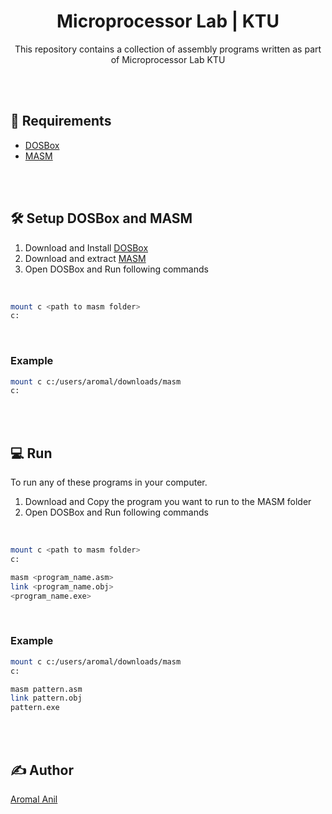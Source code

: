 

<h1 align="center">Microprocessor Lab | KTU</h1>
<div align="center">
  <p>This repository contains a collection of assembly programs written as part of Microprocessor Lab KTU</p>
</div>
<br><br>

## 🚧 Requirements

* [DOSBox](https://www.dosbox.com/download.php?main=1)
* [MASM](http://www.mediafire.com/download/x13v7gqqmw1pom7/8086_Assembler(TechzClub_joyjophin).zip)

<br><br>

## 🛠 Setup DOSBox and MASM

1. Download and Install [DOSBox](https://www.dosbox.com/download.php?main=1)
2. Download and extract [MASM](http://www.mediafire.com/download/x13v7gqqmw1pom7/8086_Assembler(TechzClub_joyjophin).zip)
3. Open DOSBox and Run following commands

<br>

```bash
mount c <path to masm folder>
c:
```
<br>

### Example

```bash
mount c c:/users/aromal/downloads/masm
c:
```
<br><br>

## 💻 Run

To run any of these programs in your computer.

1. Download and Copy the program you want to run to the MASM folder
2. Open DOSBox and Run following commands

<br>

```bash
mount c <path to masm folder>
c:

masm <program_name.asm>
link <program_name.obj>
<program_name.exe>
```
<br>

### Example

```bash
mount c c:/users/aromal/downloads/masm
c:

masm pattern.asm
link pattern.obj
pattern.exe
```
<br><br>

## ✍ Author

[Aromal Anil](https://aromalanil.me)

